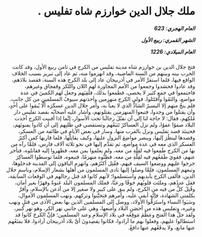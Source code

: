 <h1 dir="rtl">ملك جلال الدين خوارزم شاه تفليس .</h1>

<h5 dir="rtl">العام الهجري:  623

الشهر القمري: ربيع الأول

العام الميلادي: 1226</h5>

<p dir="rtl">فتح جلال الدين بن خوارزم شاه مدينة تفليس من الكرج في ثامن ربيع الأول، وقد كانت الحرب بينه وبينهم من السنة الماضية، وقد انهزموا منه، ثم عاد إلى تبريز بسبب الخلاف الواقع فيها، فلما استقرَّ الأمر في أذربيجان عاد إلى بلد الكرج هذه السنة، فقصد بلادَهم، وقد عادوا فحشدوا وجمعوا من الأمم المجاورة لهم اللان واللكز وقفجاق وغيرهم، فاجتمعوا في جمعٍ كثير لا يحصى، فطمعوا بذلك، فلَقِيَهم وجعل لهم الكمينَ في عدة مواضع، والتَقَوا واقتَتَلوا، فولى الكرج منهزمين وأخذتهم سيوفُ المسلمين من كل جانبٍ، فلم ينجُ منهم إلا اليسيرُ الشاذُّ الذي لا يعبأ به، وأمر جلال الدين عسكَرَه ألَّا يُبقوا على أحدٍ، وأن يقتلوا من وجدوا، فتبعوا المنهزمين يقتلونهم، وأشار عليه أصحابُه بقصد تفليس دار مُلكِهم، فقال: لا حاجة لنا إلى أن نقتُلَ رجالَنا تحت الأسوار، إنَّما إذا أفنيت الكرج أخذت البلاد صفوًا عفوًا، ولم تزل العساكرُ تَتبَعُهم وتستقصي في طلبِهم إلى أن كادوا يفنونَهم، فحينئذ قصد تفليس ونزل بالقرب منها، وسار في بعض الأيامِ في طائفة من العسكر، وقصدها لينظُرَ إليها، ويبصر مواضِعَ النزول عليها، وكيف يقاتِلُها، فلما قاربها كمن أكثرُ العسكر الذي معه في عدة مواضع، ثم تقدَّم إليها في نحو ثلاثة آلاف فارس، فلمَّا رآه من بها من الكرج طَمِعوا فيه لقِلَّةِ من معه، ولم يعلموا بمن معه، فظهروا إليه فقاتلوه، فتأخر عنهم، فقويَ طَمَعُهم فيه لقِلَّةِ من معه، فظنُّوه منهزمًا، فتبعوه، فلما توسطوا العساكِرَ خرجوا عليهم ووضعوا السيف فيهم، فقُتِل أكثَرُهم، وانهزم الباقون إلى المدينة فدخلوها، وتبعهم المسلمون، فلمَّا وصلوا إليها نادى المسلمون من أهلها بشعار الإسلام، وباسمِ جلال الدين، فألقى الكرج بأيديهم واستسلموا؛ لأنهم كانوا قد قتل رجالهم في الوقعات السابقة، فقل عددُهم، وملئت قلوبُهم خوفًا ورعبًا، فملك المسلمون البلد عَنوةً وقهرًا بغير أمان، وقُتِلَ كلُّ من فيه من الكرج، ولم يبق على كبير ولا صغير إلا من أذعن بالإسلام، وأقرَّ بكلمتي الشهادة، فإنَّه أبقى عليه، وأمرهم فتختَّنوا وتركهم، ونهب المسلمون الأموال، وسَبَوا النساء واستَرَقُّوا الأولاد، ووصل إلى المسلمين الذين بها بعض الأذى من قتلٍ ونهب وغيره، وتفليس هذه من أحصَنِ البلاد وأمنعها، وهي على جانبي نهر الكر، وهو نهر كبير، ولقد جلَّ هذا الفتح وعظُمَ مَوقِعُه في بلاد الإسلامِ وعند المسلمين؛ فإنَّ الكرجَ كانوا قد استطالوا عليهم، وفعلوا بهم ما أرادوا، فكانوا يقصِدونَ أيَّ بلاد أذربيجان أرادوا، فلا يمنَعُهم عنها مانع، ولا يدفَعُهم عنها دافعٌ.</p></br>
